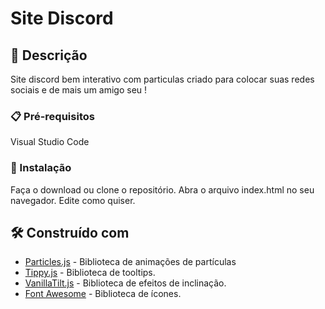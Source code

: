 # Site Discord

## 🚀 Descrição

Site discord bem interativo com particulas criado para colocar suas redes sociais e de mais um amigo seu ! 


### 📋 Pré-requisitos

Visual Studio Code


### 🔧 Instalação

Faça o download ou clone o repositório.
Abra o arquivo index.html no seu navegador.
Edite como quiser.


## 🛠️ Construído com


* [Particles.js](https://github.com/VincentGarreau/particles.js) - Biblioteca de animações de partículas
* [Tippy.js](https://github.com/atomiks/tippyjs) - Biblioteca de tooltips.
* [VanillaTilt.js](https://micku7zu.github.io/vanilla-tilt.js/) - Biblioteca de efeitos de inclinação.
* [Font Awesome](https://github.com/FortAwesome/Font-Awesome) - Biblioteca de ícones.